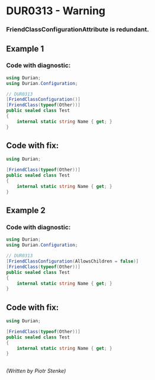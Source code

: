 # DUR0313 - Warning
### FriendClassConfigurationAttribute is redundant.

## Example 1

### Code with diagnostic:
```csharp
using Durian;
using Durian.Configuration;

// DUR0313
[FriendClassConfiguration()]
[FriendClass(typeof(Other))]
public sealed class Test
{
	internal static string Name { get; }
}

```

## Code with fix:

```csharp
using Durian;

[FriendClass(typeof(Other))]
public sealed class Test
{
	internal static string Name { get; }
}

```

## Example 2

### Code with diagnostic:
```csharp
using Durian;
using Durian.Configuration;

// DUR0313
[FriendClassConfiguration(AllowsChildren = false)]
[FriendClass(typeof(Other))]
public sealed class Test
{
	internal static string Name { get; }
}

```

## Code with fix:

```csharp
using Durian;

[FriendClass(typeof(Other))]
public sealed class Test
{
	internal static string Name { get; }
}

```

##

*\(Written by Piotr Stenke\)*